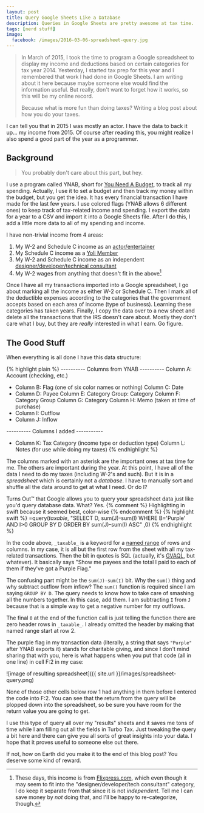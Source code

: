 ```yaml
---
layout: post
title: Query Google Sheets Like a Database
description: Queries in Google Sheets are pretty awesome at tax time.
tags: [nerd stuff]
image:
  facebook: /images/2016-03-06-spreadsheet-query.jpg
---
```


>In March of 2015, I took the time to program a Google spreadsheet to display my income and deductions based on certain categories for tax year 2014. Yesterday, I started tax prep for this year and I remembered that work I had done in Google Sheets. I am writing about it here because maybe someone else would find the information useful. But really, don't want to forget how it works, so this will be my online record.
>
> Because what is more fun than doing taxes? Writing a blog post about how you do your taxes.

I can tell you that in 2015 I was mostly an actor. I have the data to back it up... my income from 2015. Of course after reading this, you might realize I also spend a good part of the year as a programmer.


## Background

> You probably don't care about this part, but hey.

I use a program called YNAB, short for [You Need A Budget](http://youneedabudget.com), to track all my spending. Actually, I use it to set a budget and then track my money within the budget, but you get the idea. It has every financial transaction I have made for the last few years. I use colored flags (YNAB allows 6 different ones) to keep track of tax-related income and spending. I export the data for a year to a CSV and import it into a Google Sheets file. After I do this, I add a little more data to all of my spending and income. 

I have non-trivial income from 4 areas:

1. My W-2 and Schedule C income as an [actor/entertainer](http://dondentonactor.com)
2. My Schedule C income as a [Yoli Member](http://dondenton.yoli.com)
3. My W-2 and Schedule C income as an independent [designer/developer/technical consultant](http://happycollision.com)
4. My W-2 wages from anything that doesn't fit in the above[^1]

[^1]: These days, this income is from [Flixpress.com](http://flixpress.com), which even though it may seem to fit into the "designer/developer/tech consultant" category, I do keep it separate from that since it is not *independent*. Tell me I can save money by *not* doing that, and I'll be happy to re-categorize, though.

Once I have all my transactions imported into a Google spreadsheet, I go about marking all the income as either W-2 or Schedule C. Then I mark all of the deductible expenses according to the categories that the government accepts based on each area of income (type of business). Learning these categories has taken years. Finally, I copy the data over to a new sheet and delete all the transactions that the IRS doesn't care about. Mostly they don't care what I buy, but they are *really* interested in what I earn. Go figure.

## The Good Stuff

When everything is all done I have this data structure:

{% highlight plain %}
---------- Columns from YNAB ----------
   Column A: Account (checking, etc.)
 * Column B: Flag (one of six color names or nothing)
   Column C: Date
 * Column D: Payee
   Column E: Category Group: Category
   Column F: Category Group
   Column G: Category
   Column H: Memo (taken at time of purchase)
 * Column I: Outflow
 * Column J: Inflow

---------- Columns I added -----------
 * Column K: Tax Category (income type or deduction type)
   Column L: Notes (for use while doing my taxes)
{% endhighlight %}

The columns marked with an asterisk are the important ones at tax time for me. The others are important during the year. At this point, I have all of the data I need to do my taxes (including W-2's and such). But it is in a *spreadsheet* which is certainly not a *database*. I have to manually sort and shuffle all the data around to get at what I need. Or do I?

Turns Out&#8482; that Google allows you to query your spreadsheet data just like you'd query database data. What? Yes.
{% comment %} Highlighting in swift because it seemed best, color-wise {% endcomment %}
{% highlight swift %}
=query(_taxable_,
  "SELECT 
    D, sum(J)-sum(I) 
  WHERE 
    B='Purple' AND I>0 
  GROUP BY D 
  ORDER BY 
    sum(J)-sum(I) ASC"
,0)
{% endhighlight %}

In the code above, `_taxable_` is a keyword for a [named range](https://support.google.com/docs/answer/63175?hl=en) of rows and columns. In my case, it is all but the first row from the sheet with all my tax-related transactions. Then the bit in quotes is SQL (actually, it's [GVAQL](https://developers.google.com/chart/interactive/docs/querylanguage), but whatever). It basically says "Show me payees and the total I paid to each of them if they've got a Purple Flag."

The confusing part might be the `sum(J)-sum(I)` bit. Why the `sum()` thing and why subtract outflow from inflow? The `sum()` function is required since I am saying `GROUP BY D`. The query needs to know how to take care of smashing all the numbers together. In this case, add them. I am subtracting `I` from `J` because that is a simple way to get a negative number for my outflows.

The final `0` at the end of the function call is just telling the function there are zero header rows in `_taxable_`. I already omitted the header by making that named range start at row 2.

The purple flag in my transaction data (literally, a string that says `"Purple"` after YNAB exports it) stands for charitable giving, and since I don't mind sharing that with you, here is what happens when you put that code (all in one line) in cell F:2 in my case:

![image of resulting spreadsheet]({{ site.url }}/images/spreadsheet-query.png)

None of those other cells below row 1 had anything in them before I entered the code into F:2. You can see that the return from the query will be plopped down into the spreadsheet, so be sure you have room for the return value you are going to get.

I use this type of query all over my "results" sheets and it saves me tons of time while I am filling out all the fields in Turbo Tax. Just tweaking the query a bit here and there can give you all sorts of great insights into your data. I hope that it proves useful to someone else out there.

If not, how on Earth did you make it to the end of this blog post? You deserve some kind of reward.
